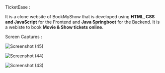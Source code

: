 TicketEase : 

It is a clone website of BookMyShow that is developed using **HTML, CSS and JavaScript** for the Frontend and **Java Springboot** for the Backend. It is a webiste to book **Movie & Show tickets online**.


Screen Captures : 

![Screenshot (45)](https://github.com/suryapandiaraj/BookMyShow/assets/49099412/916ca091-b1b9-4520-9d64-1cb8e3a46936)

![Screenshot (44)](https://github.com/suryapandiaraj/BookMyShow/assets/49099412/2434b6d7-a10e-419a-8414-83f152cae1b5)

![Screenshot (43)](https://github.com/suryapandiaraj/BookMyShow/assets/49099412/8609b9b7-e3cc-4e05-9066-c7f631ca76ea)
